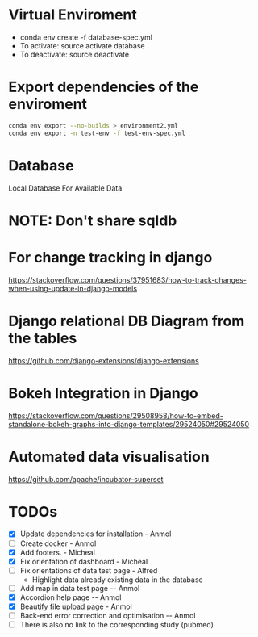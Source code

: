 # Virtual Enviroment

- conda env create -f database-spec.yml
- To activate: source activate database
- To deactivate: source deactivate


# Export dependencies of the enviroment

```bash
conda env export --no-builds > environment2.yml
conda env export -n test-env -f test-env-spec.yml
```



# Database
Local Database For Available Data

# NOTE: Don't share sqldb

# For change tracking in django
https://stackoverflow.com/questions/37951683/how-to-track-changes-when-using-update-in-django-models

# Django relational DB Diagram from the tables

https://github.com/django-extensions/django-extensions


# Bokeh Integration in Django
https://stackoverflow.com/questions/29508958/how-to-embed-standalone-bokeh-graphs-into-django-templates/29524050#29524050

# Automated data visualisation
https://github.com/apache/incubator-superset



# TODOs
- [x] Update dependencies for installation - Anmol
- [ ] Create docker - Anmol
- [x] Add footers. - Micheal
- [x] Fix orientation of dashboard - Micheal
- [ ] Fix orientations of data test page -  Alfred
	- Highlight data already existing data in the database
- [ ] Add map in data test page -- Anmol
- [x] Accordion help page -- Anmol
- [x] Beautify file upload page - Anmol
- [ ] Back-end error correction and optimisation -- Anmol
- [ ] There is also no link to the corresponding study (pubmed)
